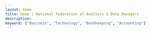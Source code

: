 ```yaml
---
layout: home
title: Home | National Federation of Auditors & Data Managers
description:
keyword: ["Business", "technology", "Bookkeeping", "Accounting"]
---
```

